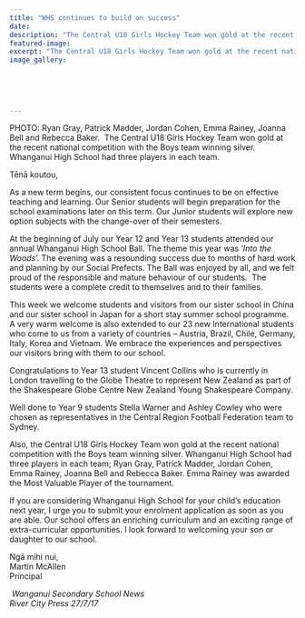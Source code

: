```yaml
---
title: "WHS continues to build on success"
date: 
description: "The Central U18 Girls Hockey Team won gold at the recent national competition with the Boys team winning silver. WHS had three players in each team..."
featured-image: 
excerpt: "The Central U18 Girls Hockey Team won gold at the recent national competition with the Boys team winning silver. Whanganui High School had three players in each team."
image_gallery:
	
	
	
	
	
---
```


<p>PHOTO: Ryan Gray, Patrick Madder, Jordan Cohen, Emma Rainey, Joanna Bell and Rebecca Baker. &nbsp;The Central U18 Girls Hockey Team won gold at the recent national competition with the Boys team winning silver. Whanganui High School had three players in each team.</p>
<p>Tēnā koutou,</p>
<p>As a new term begins, our consistent focus continues to be on effective teaching and learning. Our Senior students will begin preparation for the school examinations later on this term. Our Junior students will explore new option subjects with the change-over of their semesters.</p>
<p>At the beginning of July our Year 12 and Year 13 students attended our annual Whanganui High School Ball. The theme this year was &lsquo;<em>Into the Woods</em>&rsquo;. The evening was a resounding success due to months of hard work and planning by our Social Prefects. The Ball was enjoyed by all, and we felt proud of the responsible and mature behaviour of our students.&nbsp; The students were a complete credit to themselves and to their families.</p>
<p>This week we welcome students and visitors from our sister school in China and our sister school in Japan for a short stay summer school programme. A very warm welcome is also extended to our 23 new International students who come to us from a variety of countries &ndash; Austria, Brazil, Chile, Germany, Italy, Korea and Vietnam. We embrace the experiences and perspectives our visitors bring with them to our school.</p>
<p>Congratulations to Year 13 student Vincent Collins who is currently in London travelling to the Globe Theatre to represent New Zealand as part of the Shakespeare Globe Centre New Zealand Young Shakespeare Company.</p>
<p>Well done to Year 9 students Stella Warner and Ashley Cowley who were chosen as representatives in the Central Region Football Federation team to Sydney.&nbsp;</p>
<p>Also, the Central U18 Girls Hockey Team won gold at the recent national competition with the Boys team winning silver. Whanganui High School had three players in each team; Ryan Gray, Patrick Madder, Jordan Cohen, Emma Rainey, Joanna Bell and Rebecca Baker. Emma Rainey was awarded the Most Valuable Player of the tournament.&nbsp;</p>
<p>If you are considering Whanganui High School for your child&rsquo;s education next year, I urge you to submit your enrolment application as soon as you are able. Our school offers an enriching curriculum and an exciting range of extra-curricular opportunities. I look forward to welcoming your son or daughter to our school.</p>
<p>Ngā mihi nui,<br />Martin McAllen<br />Principal</p>
<p><em>&nbsp;Wanganui Secondary School News<br />River City Press 27/7/17</em></p>

